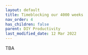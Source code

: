 ```yaml
---
layout: default
title: Timeblocking our 4000 weeks
nav_order: 4
has_children: false
parent: DIY Productivity
last_modified_date: 12 Mar 2022
---
```


TBA
